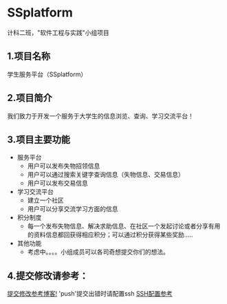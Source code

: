 ﻿# SSplatform
计科二班，"软件工程与实践"小组项目

## 1.项目名称

学生服务平台（SSplatform）

## 2.项目简介

我们致力于开发一个服务于大学生的信息浏览、查询、学习交流平台！

## 3.项目主要功能
* 服务平台
  * 用户可以发布失物招领信息
  * 用户可以通过搜索关键字查询信息（失物信息、交易信息）
  * 用户可以发布交易信息
* 学习交流平台
  * 建立一个社区
  * 用户可以分享交流学习方面的信息
* 积分制度
  * 每一个发布失物信息、解决求助信息、在社区一个发起讨论或者分享有用的资料信息都回获得相应积分；可以通过积分获得某些奖励.....
* 其他功能
  * 考虑中。。。。小组成员可以各司奇想提交你们的想法。
## 4.提交修改请参考：
[提交修改参考博客!](https://www.cnblogs.com/yuanchao-blog/p/10549639.html)
'push'提交出错时请配置ssh
[SSH配置参考](https://love-lg.github.io/2018/11/11/git-ssh/)

